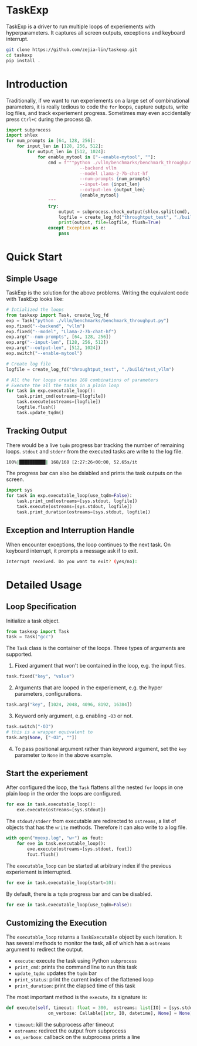 # TaskExp

TaskExp is a driver to run multiple loops of experiements with hyperparameters. It captures all screen outputs, exceptions and keyboard interrupt.


```bash
git clone https://github.com/zejia-lin/taskexp.git
cd taskexp
pip install .
```

# Introduction

Traditionally, if we want to run experiements on a large set of combinational parameters, it is really tedious to code the `for` loops, capture outputs, write log files, and track experiement progress.
Sometimes may even accidentally press `Ctrl+C` during the process 😱.


```python
import subprocess
import shlex
for num_prompts in [64, 128, 256]:
    for input_len in [128, 256, 512]:
        for output_len in [512, 1024]:
            for enable_mytool in ["--enable-mytool", ""]:
                cmd = f"""python ./vllm/benchmarks/benchmark_throughput.py
                            --backend vllm
                            --model Llama-2-7b-chat-hf
                            --num-prompts {num_prompts}
                            --input-len {input_len}
                            --output-len {output_len}
                            {enable_mytool}
                """
                try:
                    output = subprocess.check_output(shlex.split(cmd), universal_newlines=True)
                    logfile = create_log_fd("throughtput_test", "./build/test_vllm")
                    print(output, file=logfile, flush=True)
                except Exception as e:
                    pass
```

# Quick Start

## Simple Usage

TaskExp is the solution for the above problems. Writing the equivalent code with TaskExp looks like:
```python
# Intialized the loops
from taskexp import Task, create_log_fd
exp = Task("python ./vllm/benchmarks/benchmark_throughput.py")
exp.fixed("--backend", "vllm")
exp.fixed("--model", "Llama-2-7b-chat-hf")
exp.arg("--num-prompts", [64, 128, 256])
exp.arg("--input-len", [128, 256, 512])
exp.arg("--output-len", [512, 1024])
exp.switch("--enable-mytool")

# Create log file
logfile = create_log_fd("throughtput_test", "./build/test_vllm")

# All the for loops creates 168 combinations of parameters
# Execute the all the tasks in a plain loop
for task in exp.executable_loop():
    task.print_cmd(ostreams=[logfile])
    task.execute(ostreams=[logfile])
    logfile.flush()
    task.update_tqdm()
```

## Tracking Output

There would be a live `tqdm` progress bar tracking the number of remaining loops. `stdout` and `stderr` from the executed tasks are write to the log file.
```bash
100%|██████████| 168/168 [2:27:26<00:00, 52.65s/it
```

The progress bar can also be dsiabled and prints the task outputs on the screen.
```python
import sys
for task in exp.executable_loop(use_tqdm=False):
    task.print_cmd(ostreams=[sys.stdout, logfile])
    task.execute(ostreams=[sys.stdout, logfile])
    task.print_duration(ostreams=[sys.stdout, logfile])
```

## Exception and Interruption Handle

When encounter exceptions, the loop continues to the next task. On keyboard interrupt, it prompts a message ask if to exit.
```bash
Interrupt received. Do you want to exit? (yes/no):
```

# Detailed Usage

## Loop Specification

Initialize a task object.

```python
from taskexp import Task
task = Task("gcc")
```


The `Task` class is the container of the loops. Three types of arguments are supported.

1. Fixed argument that won't be contained in the loop, e.g. the input files.
```python
task.fixed("key", "value")
```

2. Arguments that are looped in the experiement, e.g. the hyper parameters, configurations.
```python
task.arg("key", [1024, 2048, 4096, 8192, 16384])
```

3. Keyword only argument, e.g. enabling `-O3` or not.
```python
task.switch("-O3")
# this is a wrapper equivalent to
task.arg(None, ["-O3", ""])
```

4. To pass positional argument rather than keyword argument, set the `key` parameter to `None` in the above example.


## Start the experiement

After configured the loop, the `Task` flattens all the nested `for` loops in one plain loop in the order the loops are configured. 

```python
for exe in task.executable_loop():
    exe.execute(ostreams=[sys.stdout])
```

The `stdout/stderr` from executable are redirected to `ostreams`, a list of objects that has the `write` methods. Therefore it can also write to a log file.

```python
with open("myexp.log", "w+") as fout:
    for exe in task.executable_loop():
        exe.execute(ostreams=[sys.stdout, fout])
        fout.flush()
```

The `executable_loop` can be started at arbitrary index if the previous experiement is interrupted.

```python
for exe in task.executable_loop(start=10):
```

By default, there is a `tqdm` progress bar and can be disabled.

```python
for exe in task.executable_loop(use_tqdm=False):
```

## Customizing the Execution

The `executable_loop` returns a `TaskExecutable` object by each iteration. It has several methods to monitor the task, all of which has a `ostreams` argument to redirect the output.
- `execute`: execute the task using Python `subprocess`
- `print_cmd`: prints the command line to run this task
- `update_tqdm`: updates the `tqdm` bar
- `print_status`: print the current index of the flattened loop
- `print_duration`: print the elapsed time of this task

The most important method is the `execute`, its signature is:
```python
def execute(self, timeout: float = 300,  ostreams: list[IO] = [sys.stdout], 
                on_verbose: Callable[[str, IO, datetime], None] = None)
```
- `timeout`: kill the subprocess after timeout
- `ostreams`: redirect the output from subprocess
- `on_verbose`: callback on the subprocess prints a line